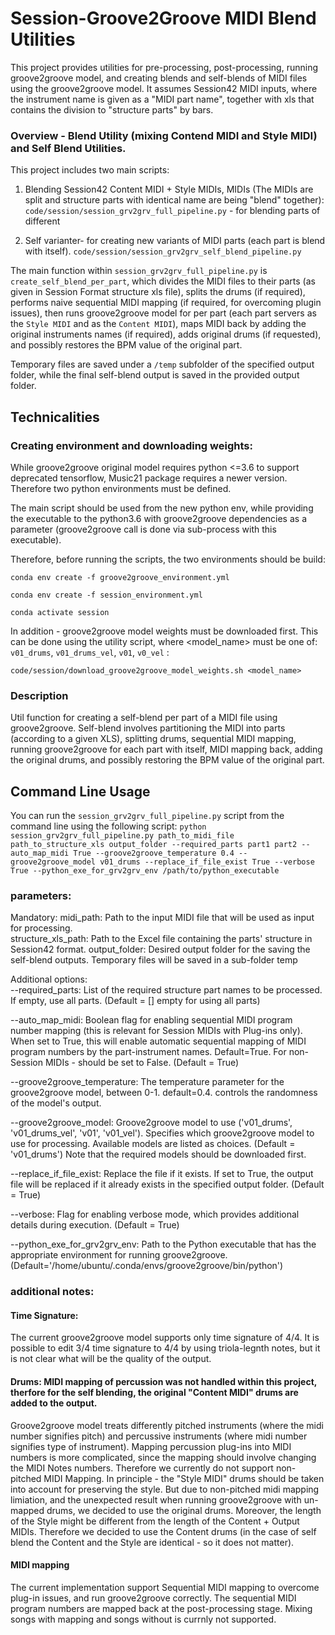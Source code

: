 # Session-Groove2Groove MIDI Blend Utilities
This project provides utilities for pre-processing, post-processing, running groove2groove model, and creating blends and self-blends of MIDI files using the groove2groove model.
It assumes Session42 MIDI inputs, where the instrument name is given as a "MIDI part name", together with xls that contains the division to "structure parts" by bars. 

### Overview - Blend Utility (mixing Contend MIDI and Style MIDI) and Self Blend Utilities.
This project includes two main scripts: 
1. Blending Session42 Content MIDI + Style MIDIs, MIDIs (The MIDIs are split and structure parts with identical name are being "blend" together):
`code/session/session_grv2grv_full_pipeline.py` - for blending parts of different 

2. Self varianter- for creating new variants of MIDI parts (each part is blend with itself). 
`code/session/session_grv2grv_self_blend_pipeline.py` 

The main function within `session_grv2grv_full_pipeline.py` is `create_self_blend_per_part`, which divides the MIDI files to their parts (as given in Session Format structure xls file), splits the drums (if required), performs naive sequential MIDI mapping (if required, for overcoming plugin issues), then runs groove2groove model for per part (each part servers as the `Style MIDI` and as the `Content MIDI`), maps MIDI back by adding the original instruments names (if required), adds original drums (if requested), and possibly restores the BPM value of the original part.

Temporary files are saved under a `/temp` subfolder of the specified output folder, while the final self-blend output is saved in the provided output folder.


## Technicalities
### Creating environment and downloading weights:
While groove2groove original model requires python <=3.6 to support deprecated tensorflow, Music21 package requires a newer version. Therefore two python environments must be defined.

The main script should be used from the new python env, while providing the executable to the python3.6 with groove2groove dependencies as a parameter (groove2groove call is done via sub-process with this executable).

Therefore, before running the scripts, the two environments should be build:

```conda env create -f groove2groove_environment.yml```

```conda env create -f session_environment.yml```

```conda activate session```


In addition - groove2groove model weights must be downloaded first. 
This can be done using the utility script, where <model_name> must be one of: `v01_drums`, `v01_drums_vel`, `v01`, `v0_vel` :

```code/session/download_groove2groove_model_weights.sh <model_name>```

### Description
Util function for creating a self-blend per part of a MIDI file using groove2groove. Self-blend involves partitioning the MIDI into parts (according to a given XLS), splitting drums, sequential MIDI mapping, running groove2groove for each part with itself, MIDI mapping back, adding the original drums, and possibly restoring the BPM value of the original part.


## Command Line Usage
You can run the `session_grv2grv_full_pipeline.py` script from the command line using the following script:
```python session_grv2grv_full_pipeline.py path_to_midi_file path_to_structure_xls output_folder --required_parts part1 part2 --auto_map_midi True --groove2groove_temperature 0.4 --groove2groove_model v01_drums --replace_if_file_exist True --verbose True --python_exe_for_grv2grv_env /path/to/python_executable```

### parameters:
Mandatory:
  midi_path: Path to the input MIDI file that will be used as input for processing.      
  structure_xls_path: Path to the Excel file containing the parts' structure in Session42 format.
  output_folder: Desired output folder for the saving the self-blend outputs. 
    Temporary files will be saved in a sub-folder temp

Additional options:      
  --required_parts: List of the required structure part names to be processed. If empty, use all parts. (Default = [] empty for using all parts)
  
  --auto_map_midi: Boolean flag for enabling sequential MIDI program number mapping (this is relevant for Session MIDIs with Plug-ins only). 
      When set to True, this will enable automatic sequential mapping of MIDI program numbers by the part-instrument names. Default=True.
      For non-Session MIDIs - should be set to False. (Default = True)
  
  --groove2groove_temperature: The temperature parameter for the groove2groove model, between 0-1. default=0.4. controls the randomness of the model's output.

  --groove2groove_model: Groove2groove model to use ('v01_drums', 'v01_drums_vel', 'v01', 'v01_vel'). 
      Specifies which groove2groove model to use for processing. Available models are listed as choices. (Default = 'v01_drums') 
      Note that the required models should be downloaded first. 

  --replace_if_file_exist: Replace the file if it exists. 
  If set to True, the output file will be replaced if it already exists in the specified output folder. (Default = True)

  --verbose: Flag for enabling verbose mode, which provides additional details during execution. (Default = True)

  --python_exe_for_grv2grv_env: Path to the Python executable that has the appropriate environment for running groove2groove. (Default='/home/ubuntu/.conda/envs/groove2groove/bin/python')




### additional notes:
#### Time Signature: 
The current groove2groove model supports only time signature of 4/4. It is possible to edit 3/4 time signature to 4/4 by using triola-legnth notes, but it is not clear what will be the quality of the output. 
#### Drums: MIDI mapping of percussion was not handled within this project, therfore for the self blending, the original "Content MIDI" drums are added to the output.
Groove2groove model treats differently pitched instruments (where the midi number signifies pitch) and percussive instruments (where midi number signifies type of instrument). Mapping percussion plug-ins into MIDI numbers is more complicated, since the mapping should involve changing the MIDI Notes numbers. Therefore we currently do not support non-pitched MIDI Mapping.
In principle - the "Style MIDI" drums should be taken into account for preserving the style. But due to non-pitched midi mapping limiation, and the unexpected result when running groove2groove with un-mapped drums, we decided to use the original drums. Moreover, the length of the Style might be different from the length of the Content + Output MIDIs. Therefore we decided to use the Content drums (in the case of self blend the Content and the Style are identical - so it does not matter).

#### MIDI mapping 
The current implementation support Sequential MIDI mapping to overcome plug-in issues, and run groove2groove correctly. The sequential MIDI program numbers are mapped back at the post-processing stage. Mixing songs with mapping and songs without is currnly not supported.
